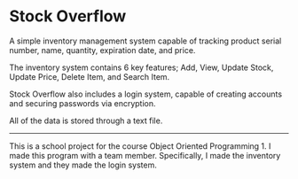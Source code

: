 # Stock Overflow 

A simple inventory management system capable of tracking product serial number, name, quantity, expiration date, and price.

The inventory system contains 6 key features; Add, View, Update Stock, Update Price, Delete Item, and Search Item.

Stock Overflow also includes a login system, capable of creating accounts and securing passwords via encryption.

All of the data is stored through a text file.

----

This is a school project for the course Object Oriented Programming 1.
I made this program with a team member. Specifically, I made the inventory system and they made the login system.

